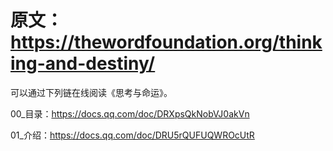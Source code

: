 # 原文：https://thewordfoundation.org/thinking-and-destiny/

可以通过下列链在线阅读《思考与命运》。

00_目录：https://docs.qq.com/doc/DRXpsQkNobVJ0akVn

01_介绍：https://docs.qq.com/doc/DRU5rQUFUQWROcUtR
